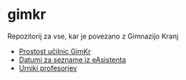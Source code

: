 # gimkr
Repozitorij za vse, kar je povezano z Gimnazijo Kranj

* [Prostost učilnic GimKr](https://zznidar.github.io/gimkr/prostost/)
* [Datumi za sezname iz eAsistenta](https://zznidar.github.io/gimkr/Datumi-za-sezname-iz-eA/)
* [Urniki profesorjev](https://zznidar.github.io/gimkr/urniki-prof/)